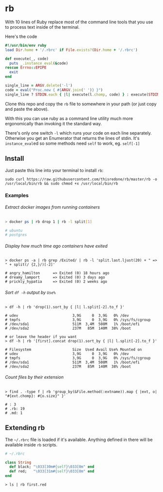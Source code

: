 # rb

With 10 lines of Ruby replace most of the command line tools that you use to process text inside of the terminal.



Here's the code

```ruby
#!/usr/bin/env ruby
load Dir.home + '/.rbrc' if File.exists?(Dir.home + '/.rbrc')

def execute(_, code)
  puts _.instance_eval(&code)
rescue Errno::EPIPE
  exit
end

single_line = ARGV.delete('-l')
code = eval("Proc.new { #{ARGV.join(' ')} }")
single_line ? STDIN.each { |l| execute(l.chomp, code) } : execute(STDIN.each_line, code)
```

Clone this repo and copy the `rb` file to somewhere in your path (or just copy and paste the above).

With this you can use ruby as a command line utility much more ergonomically than invoking it the standard way.

There's only one switch `-l` which runs your code on each line separately. Otherwise you get an Enumerator that returns the lines of stdin. It's `instance_eval`ed so some methods need `self` to work, eg. `self[-1]`

## Install

Just paste this line into your terminal to install `rb`:
```
sudo curl https://raw.githubusercontent.com/thisredone/rb/master/rb -o /usr/local/bin/rb && sudo chmod +x /usr/local/bin/rb
```


### Examples

###### Extract docker images from running containers

```bash
> docker ps | rb drop 1 | rb -l split[1]

# ubuntu
# postgres
```



###### Display how much time ago containers have exited

```shell
> docker ps -a | rb grep /Exited/ | rb -l 'split.last.ljust(20) + " => " + split(/ {2,}/)[-2]'

# angry_hamilton      => Exited (0) 18 hours ago
# dreamy_lamport      => Exited (0) 3 days ago
# prickly_hypatia     => Exited (0) 2 weeks ago
```



###### Sort `df -h` output by `Use%`

```shell
> df -h | rb 'drop(1).sort_by { |l| l.split[-2].to_f }'

# udev                         3,9G     0  3,9G   0% /dev
# tmpfs                        3,9G     0  3,9G   0% /sys/fs/cgroup
# /dev/sda1                    511M  3,4M  508M   1% /boot/efi
# /dev/sda2                    237M   85M  140M  38% /boot

# or leave the header if you want
> df -h | rb '[first].concat drop(1).sort_by { |l| l.split[-2].to_f }'

# Filesystem                   Size  Used Avail Use% Mounted on
# udev                         3,9G     0  3,9G   0% /dev
# tmpfs                        3,9G     0  3,9G   0% /sys/fs/cgroup
# /dev/sda1                    511M  3,4M  508M   1% /boot/efi
# /dev/sda2                    237M   85M  140M  38% /boot
```



###### Count files by their extension

```shell
> find . -type f | rb 'group_by(&File.method(:extname)).map { |ext, o| "#{ext.chomp}: #{o.size}" }'

# : 3
# .rb: 19
# .md: 1
```



## Extending rb

The `~/.rbrc` file is loaded if it's available. Anything defined in there will be available inside `rb` scripts.

```ruby
# ~/.rbrc

class String
  def black; "\033[30m#{self}\033[0m" end
  def red;   "\033[31m#{self}\033[0m" end
end
```


```shell
> ls | rb first.red
```

